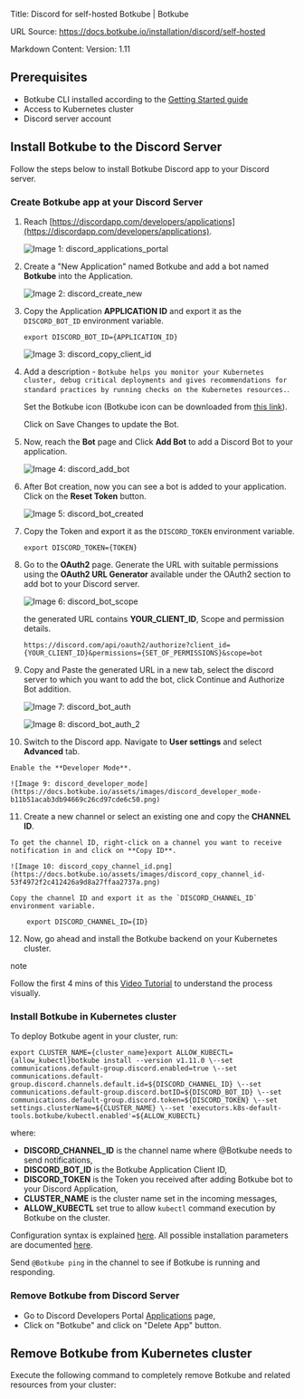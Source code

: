 Title: Discord for self-hosted Botkube | Botkube

URL Source: https://docs.botkube.io/installation/discord/self-hosted

Markdown Content:
Version: 1.11

Prerequisites[​](#prerequisites "Direct link to Prerequisites")
---------------------------------------------------------------

*   Botkube CLI installed according to the [Getting Started guide](https://docs.botkube.io/cli/getting-started#installation)
*   Access to Kubernetes cluster
*   Discord server account

Install Botkube to the Discord Server[​](#install-botkube-to-the-discord-server "Direct link to Install Botkube to the Discord Server")
---------------------------------------------------------------------------------------------------------------------------------------

Follow the steps below to install Botkube Discord app to your Discord server.

### Create Botkube app at your Discord Server[​](#create-botkube-app-at-your-discord-server "Direct link to Create Botkube app at your Discord Server")

1.  Reach [https://discordapp.com/developers/applications](https://discordapp.com/developers/applications).
    
    ![Image 1: discord_applications_portal](https://docs.botkube.io/assets/images/discord_applications_portal-a4e1b45cb3df4a271cbd599ec9f3b7ab.png)
    
2.  Create a "New Application" named Botkube and add a bot named **Botkube** into the Application.
    
    ![Image 2: discord_create_new](https://docs.botkube.io/assets/images/discord_create_new-ba9152ffe6f7be4f64af374d836c7062.png)
    
3.  Copy the Application **APPLICATION ID** and export it as the `DISCORD_BOT_ID` environment variable.
    
        export DISCORD_BOT_ID={APPLICATION_ID}
    
    ![Image 3: discord_copy_client_id](https://docs.botkube.io/assets/images/discord_copy_application_id-bf48ff3b0d9dc613c35d92dc287bd305.png)
    
4.  Add a description - `Botkube helps you monitor your Kubernetes cluster, debug critical deployments and gives recommendations for standard practices by running checks on the Kubernetes resources.`.
    
    Set the Botkube icon (Botkube icon can be downloaded from [this link](https://github.com/kubeshop/botkube/blob/main/branding/logos/botkube-color-192x192.png)).
    
    Click on Save Changes to update the Bot.
    
5.  Now, reach the **Bot** page and Click **Add Bot** to add a Discord Bot to your application.
    
    ![Image 4: discord_add_bot](https://docs.botkube.io/assets/images/discord_add_bot-867c43f73a079d08996072d3261d2fbc.png)
    
6.  After Bot creation, now you can see a bot is added to your application. Click on the **Reset Token** button.
    
    ![Image 5: discord_bot_created](https://docs.botkube.io/assets/images/discord_bot_created-845172424d2066002bff223d9a3afd36.png)
    
7.  Copy the Token and export it as the `DISCORD_TOKEN` environment variable.
    
        export DISCORD_TOKEN={TOKEN}
    
8.  Go to the **OAuth2** page. Generate the URL with suitable permissions using the **OAuth2 URL Generator** available under the OAuth2 section to add bot to your Discord server.
    
    ![Image 6: discord_bot_scope](https://docs.botkube.io/assets/images/discord_bot_scope-4024ad9c61ca1bab846e9181580bcd70.png)
    
    the generated URL contains **YOUR\_CLIENT\_ID**, Scope and permission details.
    
        https://discord.com/api/oauth2/authorize?client_id={YOUR_CLIENT_ID}&permissions={SET_OF_PERMISSIONS}&scope=bot
    
9.  Copy and Paste the generated URL in a new tab, select the discord server to which you want to add the bot, click Continue and Authorize Bot addition.
    
    ![Image 7: discord_bot_auth](https://docs.botkube.io/assets/images/discord_bot_auth-54b4a2d05fe3c3a6125c0f2e77f0bc78.png)
    
    ![Image 8: discord_bot_auth_2](https://docs.botkube.io/assets/images/discord_bot_auth_2-3fd072cd239d9cf517cc7c4a6c11e313.png)
    
10.  Switch to the Discord app. Navigate to **User settings** and select **Advanced** tab.
    
    Enable the **Developer Mode**.
    
    ![Image 9: discord_developer_mode](https://docs.botkube.io/assets/images/discord_developer_mode-b11b51acab3db94669c26cd97cde6c50.png)
    
11.  Create a new channel or select an existing one and copy the **CHANNEL ID**.
    
    To get the channel ID, right-click on a channel you want to receive notification in and click on **Copy ID**.
    
    ![Image 10: discord_copy_channel_id.png](https://docs.botkube.io/assets/images/discord_copy_channel_id-53f4972f2c412426a9d8a27ffaa2737a.png)
    
    Copy the channel ID and export it as the `DISCORD_CHANNEL_ID` environment variable.
    
        export DISCORD_CHANNEL_ID={ID}
    
12.  Now, go ahead and install the Botkube backend on your Kubernetes cluster.
    

note

Follow the first 4 mins of this [Video Tutorial](https://youtu.be/8o25pRbXdFw) to understand the process visually.

### Install Botkube in Kubernetes cluster[​](#install-botkube-in-kubernetes-cluster "Direct link to Install Botkube in Kubernetes cluster")

To deploy Botkube agent in your cluster, run:

    export CLUSTER_NAME={cluster_name}export ALLOW_KUBECTL={allow_kubectl}botkube install --version v1.11.0 \--set communications.default-group.discord.enabled=true \--set communications.default-group.discord.channels.default.id=${DISCORD_CHANNEL_ID} \--set communications.default-group.discord.botID=${DISCORD_BOT_ID} \--set communications.default-group.discord.token=${DISCORD_TOKEN} \--set settings.clusterName=${CLUSTER_NAME} \--set 'executors.k8s-default-tools.botkube/kubectl.enabled'=${ALLOW_KUBECTL}

where:

*   **DISCORD\_CHANNEL\_ID** is the channel name where @Botkube needs to send notifications,
*   **DISCORD\_BOT\_ID** is the Botkube Application Client ID,
*   **DISCORD\_TOKEN** is the Token you received after adding Botkube bot to your Discord Application,
*   **CLUSTER\_NAME** is the cluster name set in the incoming messages,
*   **ALLOW\_KUBECTL** set true to allow `kubectl` command execution by Botkube on the cluster.

Configuration syntax is explained [here](https://docs.botkube.io/self-hosted-configuration). All possible installation parameters are documented [here](https://docs.botkube.io/self-hosted-configuration/helm-chart-parameters).

Send `@Botkube ping` in the channel to see if Botkube is running and responding.

### Remove Botkube from Discord Server[​](#remove-botkube-from-discord-server "Direct link to Remove Botkube from Discord Server")

*   Go to Discord Developers Portal [Applications](https://discord.com/developers/applications) page,
*   Click on "Botkube" and click on "Delete App" button.

Remove Botkube from Kubernetes cluster[​](#remove-botkube-from-kubernetes-cluster "Direct link to Remove Botkube from Kubernetes cluster")
------------------------------------------------------------------------------------------------------------------------------------------

Execute the following command to completely remove Botkube and related resources from your cluster:
